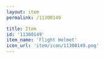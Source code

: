 ```yaml
---
layout: item
permalink: /11300149

title: Item
id: '11300149'
item_name: 'Flight Helmet'
icon_url: 'item/icon/11300149.png'
---
```

